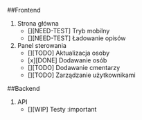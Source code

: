 ##Frontend

1. Strona główna
    + [][NEED-TEST] Tryb mobilny
    + [][NEED-TEST] Ładowanie opisów
2. Panel sterowania
    + [][TODO] Aktualizacja osoby
    + [x][DONE]  Dodawanie osób
    + [][TODO] Dodawanie cmentarzy
    + [][TODO] Zarządzanie użytkownikami 

##Backend
1. API
    + [][WIP] Testy :important 
